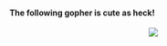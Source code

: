 <h4>The following gopher is cute as heck!</h4>
<div align="center">
<img src="https://go.dev/blog/gopher/vinyl.jpg" >
